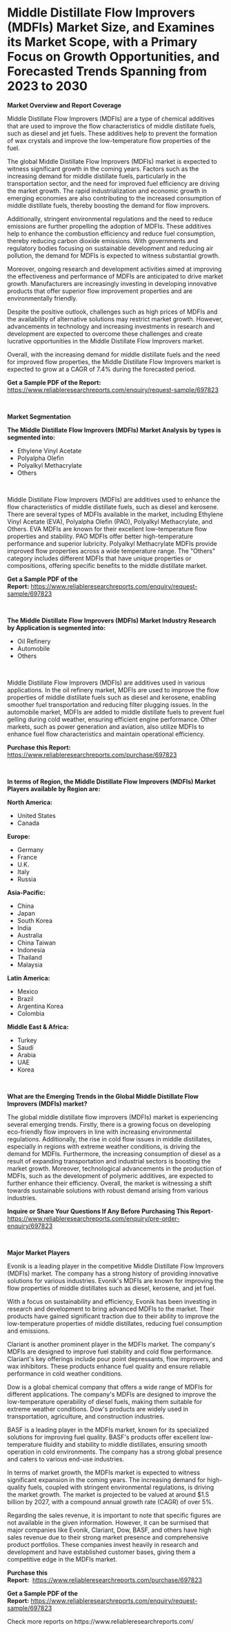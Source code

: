 <p><h1>Middle Distillate Flow Improvers (MDFIs) Market Size, and Examines its Market Scope, with a Primary Focus on Growth Opportunities, and Forecasted Trends Spanning from 2023 to 2030</h1></p><p><strong>Market Overview and Report Coverage</strong></p>
<p><p>Middle Distillate Flow Improvers (MDFIs) are a type of chemical additives that are used to improve the flow characteristics of middle distillate fuels, such as diesel and jet fuels. These additives help to prevent the formation of wax crystals and improve the low-temperature flow properties of the fuel.</p><p>The global Middle Distillate Flow Improvers (MDFIs) market is expected to witness significant growth in the coming years. Factors such as the increasing demand for middle distillate fuels, particularly in the transportation sector, and the need for improved fuel efficiency are driving the market growth. The rapid industrialization and economic growth in emerging economies are also contributing to the increased consumption of middle distillate fuels, thereby boosting the demand for flow improvers.</p><p>Additionally, stringent environmental regulations and the need to reduce emissions are further propelling the adoption of MDFIs. These additives help to enhance the combustion efficiency and reduce fuel consumption, thereby reducing carbon dioxide emissions. With governments and regulatory bodies focusing on sustainable development and reducing air pollution, the demand for MDFIs is expected to witness substantial growth.</p><p>Moreover, ongoing research and development activities aimed at improving the effectiveness and performance of MDFIs are anticipated to drive market growth. Manufacturers are increasingly investing in developing innovative products that offer superior flow improvement properties and are environmentally friendly.</p><p>Despite the positive outlook, challenges such as high prices of MDFIs and the availability of alternative solutions may restrict market growth. However, advancements in technology and increasing investments in research and development are expected to overcome these challenges and create lucrative opportunities in the Middle Distillate Flow Improvers market.</p><p>Overall, with the increasing demand for middle distillate fuels and the need for improved flow properties, the Middle Distillate Flow Improvers market is expected to grow at a CAGR of 7.4% during the forecasted period.</p></p>
<p><strong>Get a Sample PDF of the Report:</strong> <a href="https://www.reliableresearchreports.com/enquiry/request-sample/697823">https://www.reliableresearchreports.com/enquiry/request-sample/697823</a></p>
<p>&nbsp;</p>
<p><strong>Market Segmentation</strong></p>
<p><strong>The Middle Distillate Flow Improvers (MDFIs) Market Analysis by types is segmented into:</strong></p>
<p><ul><li>Ethylene Vinyl Acetate</li><li>Polyalpha Olefin</li><li>Polyalkyl Methacrylate</li><li>Others</li></ul></p>
<p>&nbsp;</p>
<p><p>Middle Distillate Flow Improvers (MDFIs) are additives used to enhance the flow characteristics of middle distillate fuels, such as diesel and kerosene. There are several types of MDFIs available in the market, including Ethylene Vinyl Acetate (EVA), Polyalpha Olefin (PAO), Polyalkyl Methacrylate, and Others. EVA MDFIs are known for their excellent low-temperature flow properties and stability. PAO MDFIs offer better high-temperature performance and superior lubricity. Polyalkyl Methacrylate MDFIs provide improved flow properties across a wide temperature range. The "Others" category includes different MDFIs that have unique properties or compositions, offering specific benefits to the middle distillate market.</p></p>
<p><strong>Get a Sample PDF of the Report:</strong>&nbsp;<a href="https://www.reliableresearchreports.com/enquiry/request-sample/697823">https://www.reliableresearchreports.com/enquiry/request-sample/697823</a></p>
<p>&nbsp;</p>
<p><strong>The Middle Distillate Flow Improvers (MDFIs) Market Industry Research by Application is segmented into:</strong></p>
<p><ul><li>Oil Refinery</li><li>Automobile</li><li>Others</li></ul></p>
<p>&nbsp;</p>
<p><p>Middle Distillate Flow Improvers (MDFIs) are additives used in various applications. In the oil refinery market, MDFIs are used to improve the flow properties of middle distillate fuels such as diesel and kerosene, enabling smoother fuel transportation and reducing filter plugging issues. In the automobile market, MDFIs are added to middle distillate fuels to prevent fuel gelling during cold weather, ensuring efficient engine performance. Other markets, such as power generation and aviation, also utilize MDFIs to enhance fuel flow characteristics and maintain operational efficiency.</p></p>
<p><strong>Purchase this Report:</strong>&nbsp; <a href="https://www.reliableresearchreports.com/purchase/697823">https://www.reliableresearchreports.com/purchase/697823</a></p>
<p>&nbsp;</p>
<p><strong>In terms of Region, the Middle Distillate Flow Improvers (MDFIs) Market Players available by Region are:</strong></p>
<p>
    <p> <strong> North America: </strong>
        <ul>
            <li>United States</li>
            <li>Canada</li>
        </ul>
        </p> 
    <p> <strong> Europe: </strong>
        <ul>
            <li>Germany</li>
            <li>France</li>
            <li>U.K.</li>
            <li>Italy</li>
            <li>Russia</li>
        </ul>
        </p> 
    <p> <strong> Asia-Pacific: </strong>
        <ul>
            <li>China</li>
            <li>Japan</li>
            <li>South Korea</li>
            <li>India</li>
            <li>Australia</li>
            <li>China Taiwan</li>
            <li>Indonesia</li>
            <li>Thailand</li>
            <li>Malaysia</li>
        </ul>
        </p> 
    <p> <strong> Latin America: </strong>
        <ul>
            <li>Mexico</li>
            <li>Brazil</li>
            <li>Argentina Korea</li>
            <li>Colombia</li>
        </ul>
        </p> 
    <p> <strong> Middle East & Africa: </strong>
        <ul>
            <li>Turkey</li>
            <li>Saudi</li>
            <li>Arabia</li>
            <li>UAE</li>
            <li>Korea</li>
        </ul>
    </p>
    </p>
<p>&nbsp;</p>
<p><strong>What are the Emerging Trends in the Global Middle Distillate Flow Improvers (MDFIs) market?</strong></p>
<p><p>The global middle distillate flow improvers (MDFIs) market is experiencing several emerging trends. Firstly, there is a growing focus on developing eco-friendly flow improvers in line with increasing environmental regulations. Additionally, the rise in cold flow issues in middle distillates, especially in regions with extreme weather conditions, is driving the demand for MDFIs. Furthermore, the increasing consumption of diesel as a result of expanding transportation and industrial sectors is boosting the market growth. Moreover, technological advancements in the production of MDFIs, such as the development of polymeric additives, are expected to further enhance their efficiency. Overall, the market is witnessing a shift towards sustainable solutions with robust demand arising from various industries.</p></p>
<p><strong>Inquire or Share Your Questions If Any Before Purchasing This Report</strong>- <a href="https://www.reliableresearchreports.com/enquiry/pre-order-enquiry/697823">https://www.reliableresearchreports.com/enquiry/pre-order-enquiry/697823</a></p>
<p>&nbsp;</p>
<p><strong>Major Market Players</strong></p>
<p><p>Evonik is a leading player in the competitive Middle Distillate Flow Improvers (MDFIs) market. The company has a strong history of providing innovative solutions for various industries. Evonik's MDFIs are known for improving the flow properties of middle distillates such as diesel, kerosene, and jet fuel.</p><p>With a focus on sustainability and efficiency, Evonik has been investing in research and development to bring advanced MDFIs to the market. Their products have gained significant traction due to their ability to improve the low-temperature properties of middle distillates, reducing fuel consumption and emissions.</p><p>Clariant is another prominent player in the MDFIs market. The company's MDFIs are designed to improve fuel stability and cold flow performance. Clariant's key offerings include pour point depressants, flow improvers, and wax inhibitors. These products enhance fuel quality and ensure reliable performance in cold weather conditions.</p><p>Dow is a global chemical company that offers a wide range of MDFIs for different applications. The company's MDFIs are designed to improve the low-temperature operability of diesel fuels, making them suitable for extreme weather conditions. Dow's products are widely used in transportation, agriculture, and construction industries.</p><p>BASF is a leading player in the MDFIs market, known for its specialized solutions for improving fuel quality. BASF's products offer excellent low-temperature fluidity and stability to middle distillates, ensuring smooth operation in cold environments. The company has a strong global presence and caters to various end-use industries.</p><p>In terms of market growth, the MDFIs market is expected to witness significant expansion in the coming years. The increasing demand for high-quality fuels, coupled with stringent environmental regulations, is driving the market growth. The market is projected to be valued at around $1.5 billion by 2027, with a compound annual growth rate (CAGR) of over 5%.</p><p>Regarding the sales revenue, it is important to note that specific figures are not available in the given information. However, it can be surmised that major companies like Evonik, Clariant, Dow, BASF, and others have high sales revenue due to their strong market presence and comprehensive product portfolios. These companies invest heavily in research and development and have established customer bases, giving them a competitive edge in the MDFIs market.</p></p>
<p><strong>Purchase this Report:</strong>&nbsp;&nbsp;<a href="https://www.reliableresearchreports.com/purchase/697823">https://www.reliableresearchreports.com/purchase/697823</a></p>
<p></p>
<p><strong>Get a Sample PDF of the Report:</strong>&nbsp;<a href="https://www.reliableresearchreports.com/enquiry/request-sample/697823">https://www.reliableresearchreports.com/enquiry/request-sample/697823</a></p>
<p>Check more reports on https://www.reliableresearchreports.com/</p>